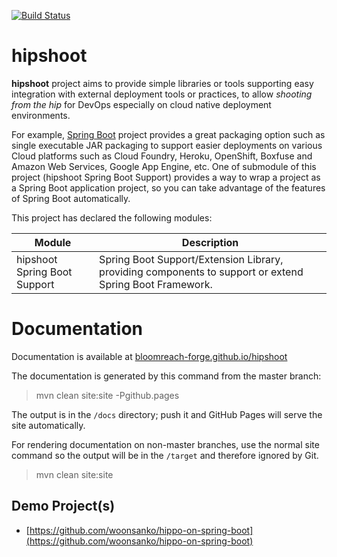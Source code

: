[![Build Status](https://travis-ci.org/bloomreach-forge/hipshoot.svg?branch=develop)](https://travis-ci.org/bloomreach-forge/hipshoot)

# hipshoot

**hipshoot** project aims to provide simple libraries or tools supporting easy integration with external deployment tools or practices, to allow *shooting from the hip* for DevOps especially on cloud native deployment environments.

For example, [Spring Boot](https://projects.spring.io/spring-boot/) project provides a great packaging option such as single executable JAR packaging to support easier deployments on various Cloud platforms such as Cloud Foundry, Heroku, OpenShift, Boxfuse and Amazon Web Services, Google App Engine, etc. One of submodule of this project (hipshoot Spring Boot Support) provides a way to wrap a project as a Spring Boot application project, so you can take advantage of the features of Spring Boot automatically.

This project has declared the following modules:

| Module | Description |
| ------ | ----------- |
| hipshoot Spring Boot Support | Spring Boot Support/Extension Library, providing components to support or extend Spring Boot Framework. |

# Documentation

Documentation is available at [bloomreach-forge.github.io/hipshoot](https://bloomreach-forge.github.io/hipshoot)

The documentation is generated by this command from the master branch:

 > mvn clean site:site -Pgithub.pages

The output is in the ```/docs``` directory; push it and GitHub Pages will serve the site automatically.

For rendering documentation on non-master branches, use the normal site command so the output will be in the ```/target```
and therefore ignored by Git.

 > mvn clean site:site


## Demo Project(s)

- [https://github.com/woonsanko/hippo-on-spring-boot](https://github.com/woonsanko/hippo-on-spring-boot)
